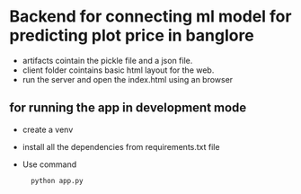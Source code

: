 # Backend for connecting ml model for predicting plot price in banglore

- artifacts cointain the pickle file and a json file.
- client folder cointains basic html layout for the web.
- run the server and open the index.html using an browser 

## for running the app in development mode 

- create a venv
- install all the dependencies from requirements.txt file
- Use command

        python app.py

